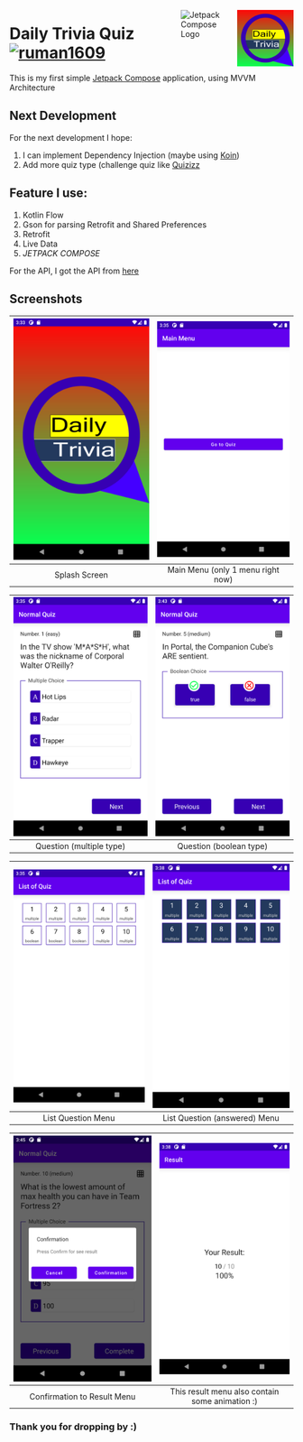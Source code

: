 <img src="/snapshots/logo.png" alt="Application Logo" width="100" align="right"> <img src="https://3.bp.blogspot.com/-VVp3WvJvl84/X0Vu6EjYqDI/AAAAAAAAPjU/ZOMKiUlgfg8ok8DY8Hc-ocOvGdB0z86AgCLcBGAsYHQ/s1600/jetpack%2Bcompose%2Bicon_RGB.png" alt="Jetpack Compose Logo" width="100" align="right">

# Daily Trivia Quiz [![ruman1609](https://circleci.com/gh/ruman1609/Daily_Trivia_Quiz.svg?style=svg)](https://circleci.com/gh/ruman1609/Daily_Trivia_Quiz)

This is my first simple [Jetpack Compose](https://developer.android.com/jetpack/compose)
application, using MVVM Architecture

## Next Development

For the next development I hope:

1. I can implement Dependency Injection (maybe using [Koin](https://insert-koin.io/))
2. Add more quiz type (challenge quiz like [Quizizz](https://quizizz.com/)

## Feature I use:

1. Kotlin Flow
2. Gson for parsing Retrofit and Shared Preferences
3. Retrofit
4. Live Data
5. *JETPACK COMPOSE*

For the API, I got the API from [here](https://opentdb.com/api_config.php)

## Screenshots

| ![Splash Screens](/snapshots/1.png)            | ![Main Menu](/snapshots/2.png)                 |
|:----------------------------------------------:|:----------------------------------------------:|
| Splash Screen                                  | Main Menu (only 1 menu right now)              |

| ![Multiple Quiz](/snapshots/3.png)             | ![Boolean Quiz](/snapshots/4.png)              |
|:----------------------------------------------:|:----------------------------------------------:|
| Question (multiple type)                       | Question (boolean type)                        |

| ![List Answer](/snapshots/5.png)               | ![List Answered](/snapshots/6.png)             |
|:----------------------------------------------:|:----------------------------------------------:|
| List Question Menu                             | List Question (answered) Menu                  |

| ![Complete Alert](/snapshots/7.png)            | ![Result Menu](/snapshots/8.png)               |
|:----------------------------------------------:|:----------------------------------------------:|
| Confirmation to Result Menu                    | This result menu also contain some animation :)|

### Thank you for dropping by :)